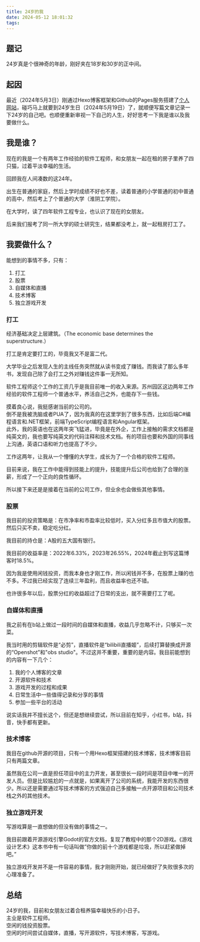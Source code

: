 ```yaml
---
title: 24岁的我
date: 2024-05-12 18:01:32
tags:
---
```

## 题记

24岁真是个很神奇的年龄，刚好夹在18岁和30岁的正中间。

## 起因

最近（2024年5月3日）刚通过Hexo博客框架和Github的Pages服务搭建了[个人网站](https://lingzhi20000519.github.io/)，碰巧马上就要到24岁生日（2024年5月19日）了，就顺便写篇文章记录一下24岁的自己吧。也顺便重新审视一下自己的人生，好好思考一下我是谁以及我要做什么。

## 我是谁？

现在的我是一个有两年工作经验的软件工程师，和女朋友一起在租的房子里养了四只猫，过着平淡幸福的生活。

回顾我在人间凑数的这24年。

出生在普通的家庭，然后上学时成绩不好也不差，读着普通的小学普通的初中普通的高中，然后考上了个普通的大学（淮阴工学院）。

在大学时，读了四年软件工程专业，也认识了现在的女朋友。

后来我们报考了同一所大学的硕士研究生，结果都没考上，就一起租房打工了。

## 我要做什么？

能想到的事情不多，只有：

1. 打工
2. 股票
3. 自媒体和直播
4. 技术博客
5. 独立游戏开发
  
### 打工

经济基础决定上层建筑。（The economic base determines the superstructure.）

打工是肯定要打工的，毕竟我又不是富二代。

大学毕业之后发现人生的主线任务突然就从读书变成了赚钱。而我读了那么多年书，发现自己除了会打工之外对赚钱这件事一无所知。

软件工程师这个工作的工资几乎是我目前唯一的收入来源。苏州园区这边两年工作经验的软件工程师一个普通水平，养活自己之外，也能存下一些钱。

摸着良心说，我挺感谢当前的公司的。  
倒不是我被洗脑或者PUA了，因为我真的在这里学到了很多东西，比如后端C#编程语言和.NET框架，前端TypeScript编程语言和Angular框架。  
此外，我的英语也在这两年突飞猛进，毕竟是在外企，工作上接触的需求文档都是纯英文的，我也要写纯英文的代码注释和技术文档。有的项目也要和外国的同事线上沟通，英语口语和听力也提高了不少。

工作这两年，让我从一个懵懂的大学生，成长为了一个合格的软件工程师。

目前来说，我在工作中能得到技能上的提升，技能提升后公司也给到了合理的涨薪，形成了一个正向的良性循环。

所以接下来还是是接着在当前的公司工作，但业余也会做些其他事情。

### 股票

我目前的投资策略是：在市净率和市盈率比较低时，买入分红多且市值大的股票。然后只买不卖，稳定吃分红。

我目前的持仓是：A股的五大国有银行。

我目前的收益率是：2022年6.33%，2023年26.55%，2024年截止到写这篇博客时18.5%。

因为我是使用闲钱投资，而我本身也才刚工作，所以闲钱并不多，在股票上赚的也不多。不过我已经实现了连续三年盈利，而且收益率也还不错。

也许很多年以后，股票分红的收益超过了日常的支出，就不需要打工了呢。

### 自媒体和直播

我之前有在b站上做过一段时间的自媒体和直播，收益几乎忽略不计，只够买一次菜。

我当时用的剪辑软件是“必剪”，直播软件是“bilibili直播姬”，后续打算替换成开源的“Openshot”和"obs studio"。不过这并不重要，重要的是内容。我目前能想到的内容有一下几个：

1. 我的个人博客的文章
2. 开源软件和技术
3. 游戏开发的过程和成果
4. 日常生活中一些值得记录和分享的事情
5. 参加一些平台的活动
  
说实话我并不擅长这个，但还是想继续尝试，所以目前在知乎，小红书，b站，抖音，快手都有更新。

### 技术博客

我目在github开源的项目，只有一个用Hexo框架搭建的技术博客，技术博客目前只有两篇文章。

虽然我在公司一直是担任项目中的主力开发，甚至很长一段时间是项目中唯一的开发人员。但是比较尴尬的一点就是，如果离开了公司的系统，我能开发的东西很少。所以还是需要通过写技术博客的方式强迫自己多接触一点开源项目和公司技术栈之外的其他技术。

### 独立游戏开发

写游戏算是一直想做的但没有做的事情之一。

我目前跟着开源游戏引擎Godot的官方文档，复现了教程中的那个2D游戏。《游戏设计艺术》这本书中有一句话叫做”你做的前十个游戏都是垃圾，所以赶紧做掉吧。”

独立游戏开发并不是一件容易的事情，我才刚刚开始，就已经做好了失败很多次的心理准备了。

## 总结

24岁的我，目前和女朋友过着合租养猫幸福快乐的小日子。  
主业是软件工程师。  
空闲的钱投资股票。  
空闲的时间尝试自媒体，直播，写开源软件，写技术博客，写游戏。

